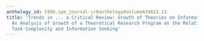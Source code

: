 ```yaml
---
anthology_id: 1998.ipm_journal-ir0anthology0volumeA34A23.13
title: 'Trends in ... a Critical Review: Growth of Theories on Information Seeking:
  An Analysis of Growth of a Theoretical Research Program on the Relation Between
  Task Complexity and Information Seeking'
---
```

